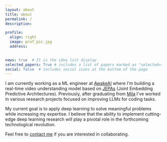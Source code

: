 ```yaml
---
layout: about
title: about
permalink: / 
description:  

profile:
  align: right
  image: prof_pic.jpg
  address: 
    

news: true  # It is the idea list display
selected_papers: True # includes a list of papers marked as "selected={true}"
social: false  # includes social icons at the bottom of the page
---
```

I am currently working as a ML engineer at <a href="https://www.awakeai.ca/AwakeAI">AwakeAI</a> where I'm building a real-time video understanding model based on  <a href="https://ai.meta.com/blog/v-jepa-yann-lecun-ai-model-video-joint-embedding-predictive-architecture/">JEPAs</a> (Joint Embedding Predictive Architectures). Previously, after graduating from <a href="https://mila.quebec/en/">Mila</a> I've worked in various research projects focused on improving LLMs for coding tasks.

My current goal is to apply deep learning to solve meaningful problems while increasing my expertise. I believe that the ability to implement cutting-edge deep learning research will play a pivotal role in the forthcoming technological revolution.

Feel free to [contact me](mailto:atonkamanda@hotmail.com) if you are interested in collaborating.
